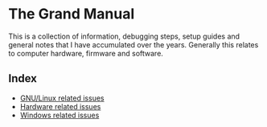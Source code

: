 # The Grand Manual

This is a collection of information, debugging steps, setup guides and general notes that I have accumulated over the years. Generally this relates to computer hardware, firmware and software.

## Index

- [GNU/Linux related issues](linux.md)
- [Hardware related issues](hardware.md)
- [Windows related issues](windows.md)
